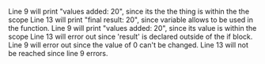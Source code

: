 Line 9 will print "values added: 20", since its the the thing is within the the scope Line 13 will print "final result: 20", since variable allows to be used in the function. Line 9 will print "values added: 20", since its value is within the scope Line 13 
will error out since 'result' is declared outside of the if block. Line 9 will error out since the value of 0 can't be changed. Line 13 will not be reached since line 9 errors.
